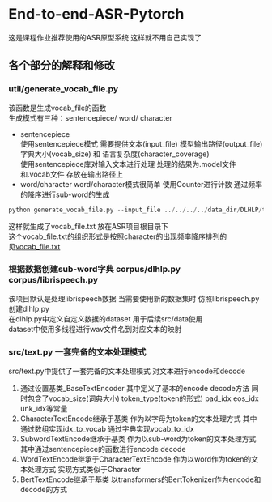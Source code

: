 # End-to-end-ASR-Pytorch
这是课程作业推荐使用的ASR原型系统 这样就不用自己实现了

## 各个部分的解释和修改
### util/generate_vocab_file.py
该函数是生成vocab_file的函数  
生成模式有三种：sentencepiece/ word/ character  
- sentencepiece  
使用sentencepiece模式 需要提供文本(input_file) 模型输出路径(output_file) 字典大小(vocab_size) 和 语言复杂度(character_coverage)  
使用sentencepiece库对输入文本进行处理 处理的结果为.model文件和.vocab文件 存放在输出路径上  
- word/character
word/character模式很简单 使用Counter进行计数 通过频率的降序进行sub-word的生成  
``` python
python generate_vocab_file.py --input_file ../../../../data_dir/DLHLP/text-data.txt --mode character --output_file './character.txt'
```
这样就生成了vocab_file.txt 放在ASR项目根目录下  
这个vocab_file.txt的组织形式是按照character的出现频率降序排列的  
见[vocab_file.txt](End-to-end-ASR-Pytorch-master/vocab_file.txt)  

### 根据数据创建sub-word字典 corpus/dlhlp.py corpus/librispeech.py
该项目默认是处理librispeech数据 当需要使用新的数据集时 仿照librispeech.py创建dlhlp.py  
在dlhlp.py中定义自定义数据的dataset 用于后续src/data使用  
dataset中使用多线程进行wav文件名到对应文本的映射  

### src/text.py 一套完备的文本处理模式
src/text.py中提供了一套完备的文本处理模式 对文本进行encode和decode  
1. 通过设置基类_BaseTextEncoder 其中定义了基本的encode decode方法 同时包含了vocab_size(词典大小) token_type(token的形式) pad_idx eos_idx unk_idx等常量  
2. CharacterTextEncode继承于基类 作为以字母为token的文本处理方式 其中通过数组实现idx_to_vocab 通过字典实现vocab_to_idx  
3. SubwordTextEncode继承于基类 作为以sub-word为token的文本处理方式 其中通过sentencepiece的函数进行encode decode
4. WordTextEncode继承于CharacterTextEncode 作为以word作为token的文本处理方式 实现方式类似于Character
5. BertTextEncode继承于基类 以transformers的BertTokenizer作为encode和decode的方式



